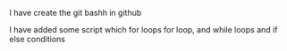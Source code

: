 I have create the git bashh in github

I have added some script which for loops for loop, and while loops and if else conditions


